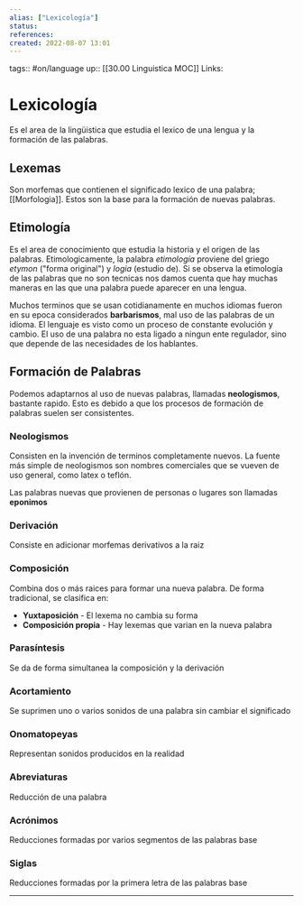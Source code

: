 ```yaml
---
alias: ["Lexicología"]
status:
references:
created: 2022-08-07 13:01
---
```

tags:: #on/language 
up:: [[30.00 Linguistica MOC]]
Links: 
# Lexicología
Es el area de la lingüistica que estudia el lexico de una lengua y la formación de las palabras.

## Lexemas
Son morfemas que contienen el significado lexico de una palabra; [[Morfologia]]. Estos son la base para la formación de nuevas palabras.

## Etimología
Es el area de conocimiento que estudia la historia y el origen de las palabras. Etimologicamente, la palabra *etimología* proviene del griego *etymon* ("forma original") y *logia* (estudio de). Si se observa la etimología de las palabras que no son tecnicas nos damos cuenta que hay muchas maneras en las que una palabra puede aparecer en una lengua.

Muchos terminos que se usan cotidianamente en muchos idiomas fueron en su epoca considerados **barbarismos**, mal uso de las palabras de un idioma. El lenguaje es visto como un proceso de constante evolución y cambio. El uso de una palabra no esta ligado a ningun ente regulador, sino que depende de las necesidades de los hablantes.

## Formación de Palabras
Podemos adaptarnos al uso de nuevas palabras, llamadas **neologismos**, bastante rapido. Esto es debido a que los procesos de formación de palabras suelen ser consistentes.

### Neologismos
Consisten en la invención de terminos completamente nuevos. La fuente más simple de neologismos son nombres comerciales que se vueven de uso general, como latex o teflón.

Las palabras nuevas que provienen de personas o lugares son llamadas **eponimos**

### Derivación
Consiste en adicionar morfemas derivativos a la raiz

### Composición
Combina dos o más raices para formar una nueva palabra. De forma tradicional, se clasifica en:
- **Yuxtaposición** - El lexema no cambia su forma
- **Composición propia** - Hay lexemas que varian en la nueva palabra

### Parasíntesis
Se da de forma simultanea la composición y la derivación

### Acortamiento
Se suprimen uno o varios sonidos de una palabra sin cambiar el significado

### Onomatopeyas
Representan sonidos producidos en la realidad

### Abreviaturas
Reducción de una palabra

### Acrónimos
Reducciones formadas por varios segmentos de las palabras base

### Siglas
Reducciones formadas por la primera letra de las palabras base
___
